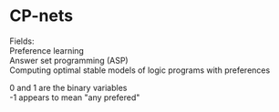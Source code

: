 # CP-nets

Fields:  
Preference learning  
Answer set programming (ASP)  
Computing optimal stable models of logic programs with preferences  

0 and 1 are the binary variables  
-1 appears to mean "any prefered"  